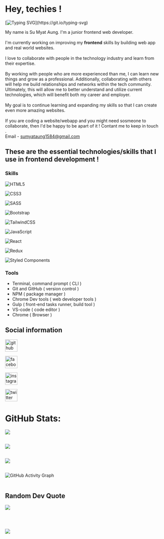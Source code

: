 # Hey, techies !

[![Typing SVG](https://readme-typing-svg.herokuapp.com?color=%2336BCF7&lines=Welcome+to+Su+Myat+Aung's+profile!)](https://git.io/typing-svg)

My name is Su Myat Aung. I'm a junior frontend web developer.
<br/>
<br/>
I'm currently working on improving my **frontend** skills by building web app and real world websites.
<br/>
<br/>
I love to collaborate with people in the technology industry and learn from their expertise.
<br/>
<br/>
By working with people who are more experienced than me, I can learn new things and grow as a professional. Additionally, collaborating with others will help me build relationships and networks within the tech community. Ultimately, this will allow me to better understand and utilize current technologies, which will benefit both my career and employer.
<br/>
<br/>
My goal is to continue learning and expanding my skills so that I can create even more amazing websites.
<br/>
<br/>
If you are coding a website/webapp and you might need sosmeone to collaborate, then I'd be happy to be apart of it ! Contant me to keep in touch .
<br/>
Email - sumyataung1584@gmail.com 
<br/>

## These are the essential technologies/skills that I use in frontend development !

### Skills 
<!-- - ![HTML5](https://img.shields.io/badge/html5-%23E34F26.svg?style=flat&logo=html5&logoColor=white)
- ![CSS3](https://img.shields.io/badge/css3-%231572B6.svg?style=flat&logo=css3&logoColor=white)
- ![SASS](https://img.shields.io/badge/SASS-hotpink.svg?style=flat&logo=SASS&logoColor=white)
- ![Bootstrap](https://img.shields.io/badge/bootstrap-%23563D7C.svg?style=flat&logo=bootstrap&logoColor=white)
- ![TailwindCSS](https://img.shields.io/badge/tailwindcss-%2338B2AC.svg?style=flat&logo=tailwind-css&logoColor=white) 
- ![JavaScript](https://img.shields.io/badge/javascript-%23323330.svg?style=flat&logo=javascript&logoColor=%23F7DF1E)
- ![React](https://img.shields.io/badge/react-%2320232a.svg?style=flat&logo=react&logoColor=%2361DAFB)
- ![Redux](https://img.shields.io/badge/redux-%23593d88.svg?style=flat&logo=redux&logoColor=white) -->

![HTML5](https://img.shields.io/badge/html5-%23E34F26.svg?style=for-the-badge&logo=html5&logoColor=white) 

![CSS3](https://img.shields.io/badge/css3-%231572B6.svg?style=for-the-badge&logo=css3&logoColor=white) 

![SASS](https://img.shields.io/badge/SASS-hotpink.svg?style=for-the-badge&logo=SASS&logoColor=white) 

![Bootstrap](https://img.shields.io/badge/bootstrap-%23563D7C.svg?style=for-the-badge&logo=bootstrap&logoColor=white) 

![TailwindCSS](https://img.shields.io/badge/tailwindcss-%2338B2AC.svg?style=for-the-badge&logo=tailwind-css&logoColor=white) 

![JavaScript](https://img.shields.io/badge/javascript-%23323330.svg?style=for-the-badge&logo=javascript&logoColor=%23F7DF1E) 

![React](https://img.shields.io/badge/react-%2320232a.svg?style=for-the-badge&logo=react&logoColor=%2361DAFB) 

![Redux](https://img.shields.io/badge/redux-%23593d88.svg?style=for-the-badge&logo=redux&logoColor=white) 

![Styled Components](https://img.shields.io/badge/styled--components-DB7093?style=for-the-badge&logo=styled-components&logoColor=white)



### Tools
- Terminal, command prompt ( CLI )
- Git and GitHub ( version control )
- NPM ( package manager )
- Chrome Dev tools ( web developer tools )
- Gulp ( front-end tasks runner, build tool )
- VS-code ( code editor )
- Chrome ( Browser )

## Social information

[<img src='https://cdn.jsdelivr.net/npm/simple-icons@3.0.1/icons/github.svg' alt='github' height='40'>](https://github.com/sumyat-aung) 

[<img src='https://cdn.jsdelivr.net/npm/simple-icons@3.0.1/icons/facebook.svg' alt='facebook' height='40'>](https://www.facebook.com/sumyataung2004)

[<img src='https://cdn.jsdelivr.net/npm/simple-icons@3.0.1/icons/instagram.svg' alt='instagram' height='40'>](https://www.instagram.com/sumyataung_2004/) 

[<img src='https://cdn.jsdelivr.net/npm/simple-icons@3.0.1/icons/twitter.svg' alt='twitter' height='40'>](https://twitter.com/SuMyatAung158)  


#  GitHub Stats:

![](https://github-readme-stats.vercel.app/api?username=sumyat-aung&theme=dark&hide_border=true&include_all_commits=true&count_private=true)<br/><br/>

![](https://github-readme-streak-stats.herokuapp.com/?user=sumyat-aung&theme=dark&hide_border=true)<br/> <br/>

![](https://github-readme-stats.vercel.app/api/top-langs/?username=sumyat-aung&theme=dark&hide_border=true&include_all_commits=true&count_private=true&layout=compact) <br/> <br/>

![GitHub Activity Graph](https://activity-graph.herokuapp.com/graph?username=sumyat-aung)   <br/> <br/>


##  Random Dev Quote
![](https://quotes-github-readme.vercel.app/api?type=horizontal&theme=dark) <br/>


<!-- ##  Random Dev Meme
<img src="https://random-memer.herokuapp.com/" width="512px"/>  <br/>
 -->
 
<br/>
<br/>

[![](https://visitcount.itsvg.in/api?id=sumyat-aung&label=Profile%20Views&color=12&icon=0&pretty=true)](https://visitcount.itsvg.in)



